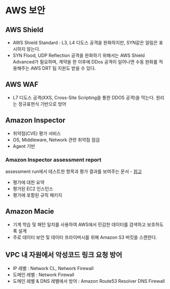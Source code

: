 # AWS 보안

## AWS Shield

- AWS Shield Standard : L3, L4 디도스 공격을 완화하지만, SYN같은 알림은 표시하지 않는다.
- SYN Flood, UDP Reflection 공격을 완화하기 위해서는 AWS Shield Advanced가 필요하며, 계약을 한 이후에 DDos 공격이 일어나면 수동 완화를 적용해주는 AWS DRT 팀 지원도 받을 수 있다.

## AWS WAF

- L7 디도스 공격(XXS, Cross-Site Scripting을 통한 DDOS 공격)을 막는다. 원리는 정규표현식 기반으로 방어

## Amazon Inspector

- 취약점(CVE) 평가 서비스
- OS, Middleware, Network 관련 취약점 점검
- Agent 기반

### Amazon Inspector assessment report

assessment run에서 테스트한 항목과 평가 결과를 보여주는 문서 - [참고](https://docs.aws.amazon.com/ko_kr/inspector/latest/userguide/inspector_reports.html)

- 평가에 대한 요약
- 평가된 EC2 인스턴스
- 평가에 포함된 규칙 패키지

## Amazon Macie

- 기계 학습 및 패턴 일치를 사용하여 AWS에서 민감한 데이터를 검색하고 보호하도록 설계
- 주로 데이터 보안 및 데이터 프라이버시를 위해 Amazon S3 버킷을 스캔한다.

## VPC 내 자원에서 악성코드 링크 요청 방어
- IP 레벨 : Network CL, Network Firewall
- 도메인 레벨 : Network Firewall
- 도메인 레벨 & DNS 레벨에서 방어 : Amazon Route53 Resolver DNS Firewall
